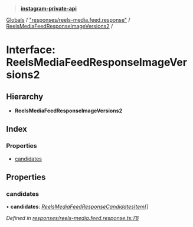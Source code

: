 > **[instagram-private-api](../README.md)**

[Globals](../globals.md) / ["responses/reels-media.feed.response"](../modules/_responses_reels_media_feed_response_.md) / [ReelsMediaFeedResponseImageVersions2](_responses_reels_media_feed_response_.reelsmediafeedresponseimageversions2.md) /

# Interface: ReelsMediaFeedResponseImageVersions2

## Hierarchy

* **ReelsMediaFeedResponseImageVersions2**

## Index

### Properties

* [candidates](_responses_reels_media_feed_response_.reelsmediafeedresponseimageversions2.md#candidates)

## Properties

###  candidates

• **candidates**: *[ReelsMediaFeedResponseCandidatesItem](_responses_reels_media_feed_response_.reelsmediafeedresponsecandidatesitem.md)[]*

*Defined in [responses/reels-media.feed.response.ts:78](https://github.com/Nerixyz/instagram-private-api/blob/e5037ee/src/responses/reels-media.feed.response.ts#L78)*